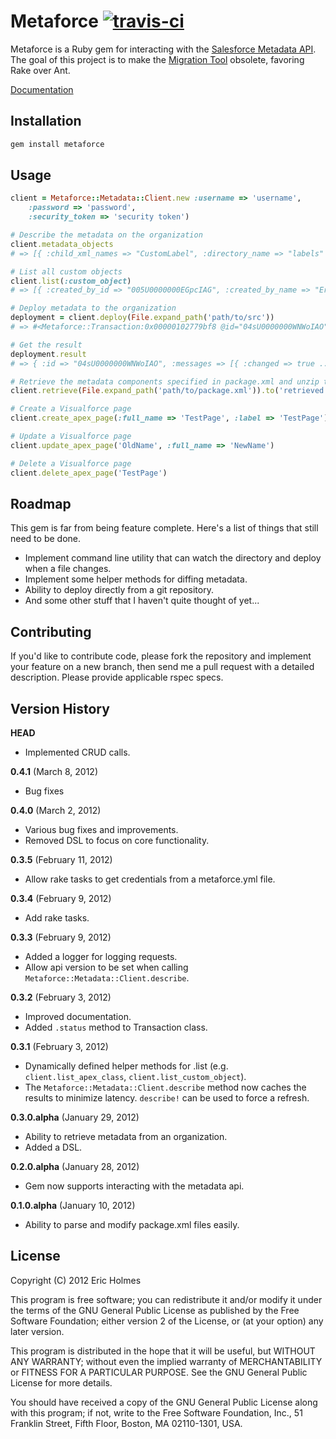 # Metaforce [![travis-ci](https://secure.travis-ci.org/ejholmes/metaforce.png)](https://secure.travis-ci.org/ejholmes/metaforce)

Metaforce is a Ruby gem for interacting with the [Salesforce Metadata API](http://www.salesforce.com/us/developer/docs/api_meta/index.htm).
The goal of this project is to make the [Migration Tool](http://www.salesforce.com/us/developer/docs/apexcode/Content/apex_deploying_ant.htm) obsolete, favoring Rake over Ant.

[Documentation](http://rubydoc.info/gems/metaforce/frames)

## Installation
```bash
gem install metaforce
```

## Usage
``` ruby
client = Metaforce::Metadata::Client.new :username => 'username',
    :password => 'password',
    :security_token => 'security token')

# Describe the metadata on the organization
client.metadata_objects
# => [{ :child_xml_names => "CustomLabel", :directory_name => "labels" ... }]

# List all custom objects
client.list(:custom_object)
# => [{ :created_by_id => "005U0000000EGpcIAG", :created_by_name => "Eric Holmes", ... }]

# Deploy metadata to the organization
deployment = client.deploy(File.expand_path('path/to/src'))
# => #<Metaforce::Transaction:0x00000102779bf8 @id="04sU0000000WNWoIAO" @type=:deploy> 

# Get the result
deployment.result
# => { :id => "04sU0000000WNWoIAO", :messages => [{ :changed => true ... :success => true }

# Retrieve the metadata components specified in package.xml and unzip to the "retrieved" directory
client.retrieve(File.expand_path('path/to/package.xml')).to('retrieved')

# Create a Visualforce page
client.create_apex_page(:full_name => 'TestPage', :label => 'TestPage')

# Update a Visualforce page
client.update_apex_page('OldName', :full_name => 'NewName')

# Delete a Visualforce page
client.delete_apex_page('TestPage')
```

## Roadmap
This gem is far from being feature complete. Here's a list of things that still
need to be done.

* Implement command line utility that can watch the directory and deploy when a
  file changes.
* Implement some helper methods for diffing metadata.
* Ability to deploy directly from a git repository.
* And some other stuff that I haven't quite thought of yet...

## Contributing
If you'd like to contribute code, please fork the repository and implement your
feature on a new branch, then send me a pull request with a detailed
description. Please provide applicable rspec specs.

## Version History
**HEAD**

* Implemented CRUD calls.

**0.4.1** (March 8, 2012)

* Bug fixes

**0.4.0** (March 2, 2012)

* Various bug fixes and improvements.
* Removed DSL to focus on core functionality.

**0.3.5** (February 11, 2012)

* Allow rake tasks to get credentials from a metaforce.yml file.

**0.3.4** (February 9, 2012)

* Add rake tasks.

**0.3.3** (February 9, 2012)

* Added a logger for logging requests.
* Allow api version to be set when calling `Metaforce::Metadata::Client.describe`.

**0.3.2** (February 3, 2012)

* Improved documentation.
* Added `.status` method to Transaction class.

**0.3.1** (February 3, 2012)

* Dynamically defined helper methods for .list (e.g. `client.list_apex_class`, `client.list_custom_object`).
* The `Metaforce::Metadata::Client.describe` method now caches the results to minimize latency. `describe!`
  can be used to force a refresh.

**0.3.0.alpha** (January 29, 2012)

* Ability to retrieve metadata from an organization.
* Added a DSL.

**0.2.0.alpha** (January 28, 2012)

* Gem now supports interacting with the metadata api.

**0.1.0.alpha** (January 10, 2012)

* Ability to parse and modify package.xml files easily.

## License
Copyright (C) 2012  Eric Holmes

This program is free software; you can redistribute it and/or
modify it under the terms of the GNU General Public License
as published by the Free Software Foundation; either version 2
of the License, or (at your option) any later version.

This program is distributed in the hope that it will be useful,
but WITHOUT ANY WARRANTY; without even the implied warranty of
MERCHANTABILITY or FITNESS FOR A PARTICULAR PURPOSE.  See the
GNU General Public License for more details.

You should have received a copy of the GNU General Public License
along with this program; if not, write to the Free Software
Foundation, Inc., 51 Franklin Street, Fifth Floor, Boston, MA  02110-1301, USA.
